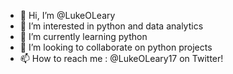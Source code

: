 - 👋 Hi, I’m @LukeOLeary
- 👀 I’m interested in python and data analytics
- 🌱 I’m currently learning python
- 💞️ I’m looking to collaborate on python projects
- 📫 How to reach me  : @LukeOLeary17 on Twitter!

<!---
LukeOLeary/LukeOLeary is a ✨ special ✨ repository because its `README.md` (this file) appears on your GitHub profile.
You can click the Preview link to take a look at your changes.
--->
